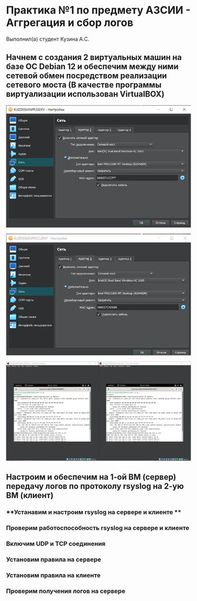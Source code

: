 # Практика №1 по предмету АЗСИИ - Аггрегация и сбор логов
Выполнил(а) студент Кузина А.С.
## Начнем с создания 2 виртуальных машин на базе ОС Debian 12 и обеспечим между ними сетевой обмен посредством реализации сетевого моста (В качестве программы виртуализации использован VirtualBOX)

![image](Screenshots/1.png)

![image](Screenshots/2.png)

![image](Screenshots/3.png)

## Настроим и обеспечим на 1-ой ВМ (сервер) передачу логов по протоколу rsyslog на 2-ую ВМ (клиент)

### **Устанавим и настроим rsyslog на сервере и клиенте **



### **Проверим работоспособность rsyslog на сервере и клиенте**



### **Включим UDP и TCP соединения**



### **Установим правила на сервере**


### **Установим правила на клиенте**


### **Проверим получения логов на сервере**
